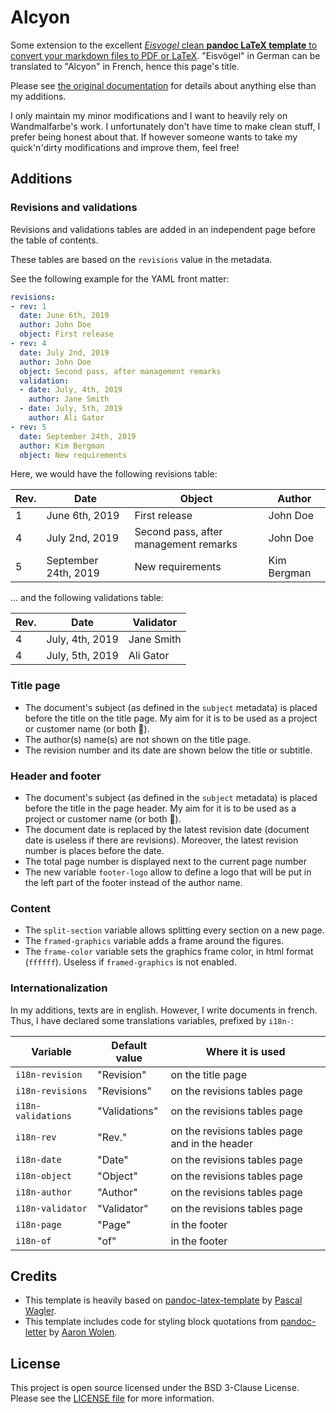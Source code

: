 # Alcyon

Some extension to the excellent [*Eisvogel* clean **pandoc LaTeX template** to convert your markdown files to PDF or LaTeX](https://github.com/Wandmalfarbe/pandoc-latex-template). "Eisvögel" in German can be translated to "Alcyon" in French, hence this page's title.

Please see [the original documentation](https://github.com/Wandmalfarbe/pandoc-latex-template) for details about anything else than my additions.

I only maintain my minor modifications and I want to heavily rely on Wandmalfarbe's work. I unfortunately don't have time to make clean stuff, I prefer being honest about that. If however someone wants to take my quick'n'dirty modifications and improve them, feel free!

## Additions

### Revisions and validations

Revisions and validations tables are added in an independent page before the table of contents.

These tables are based on the `revisions` value in the metadata.

See the following example for the YAML front matter:

```yaml
revisions:
- rev: 1
  date: June 6th, 2019
  author: John Doe
  object: First release
- rev: 4
  date: July 2nd, 2019
  author: John Doe
  object: Second pass, after management remarks
  validation:
  - date: July, 4th, 2019
    author: Jane Smith
  - date: July, 5th, 2019
    author: Ali Gator
- rev: 5
  date: September 24th, 2019
  author: Kim Bergman
  object: New requirements
```

Here, we would have the following revisions table:

Rev. | Date | Object | Author
-|-|-|-
1 | June 6th, 2019 | First release | John Doe
4 | July 2nd, 2019 | Second pass, after management remarks | John Doe
5 | September 24th, 2019 | New requirements | Kim Bergman

... and the following validations table:

Rev. | Date | Validator
-|-|-
4 | July, 4th, 2019 | Jane Smith
4 | July, 5th, 2019 | Ali Gator

### Title page

* The document's subject (as defined in the `subject` metadata) is placed before the title on the title page. My aim for it is to be used as a project or customer name (or both :slightly_smiling_face:).
* The author(s) name(s) are not shown on the title page.
* The revision number and its date are shown below the title or subtitle.

### Header and footer

* The document's subject (as defined in the `subject` metadata) is placed before the title in the page header. My aim for it is to be used as a project or customer name (or both :slightly_smiling_face:).
* The document date is replaced by the latest revision date (document date is useless if there are revisions). Moreover, the latest revision number is places before the date.
* The total page number is displayed next to the current page number
* The new variable `footer-logo` allow to define a logo that will be put in the left part of the footer instead of the author name.

### Content

* The `split-section` variable allows splitting every section on a new page.
* The `framed-graphics` variable adds a frame around the figures.
* The `frame-color` variable sets the graphics frame color, in html format (`ffffff`). Useless if `framed-graphics` is not enabled.

### Internationalization

In my additions, texts are in english. However, I write documents in french. Thus, I have declared some translations variables, prefixed by `i18n-`:

Variable|Default value|Where it is used
-|-|-
`i18n-revision`|"Revision"|on the title page
`i18n-revisions`|"Revisions"|on the revisions tables page
`i18n-validations`|"Validations"|on the revisions tables page
`i18n-rev`|"Rev."|on the revisions tables page and in the header
`i18n-date`|"Date"|on the revisions tables page
`i18n-object`|"Object"|on the revisions tables page
`i18n-author`|"Author"|on the revisions tables page
`i18n-validator`|"Validator"|on the revisions tables page
`i18n-page`|"Page"|in the footer
`i18n-of`|"of"|in the footer

## Credits

  - This template is heavily based on [pandoc-latex-template](https://github.com/Wandmalfarbe/pandoc-latex-template) by [Pascal Wagler](https://github.com/Wandmalfarbe).
  - This template includes code for styling block quotations from [pandoc-letter](https://github.com/aaronwolen/pandoc-letter) by [Aaron Wolen](https://github.com/aaronwolen).

## License

This project is open source licensed under the BSD 3-Clause License. Please see the [LICENSE file](LICENSE) for more information.
